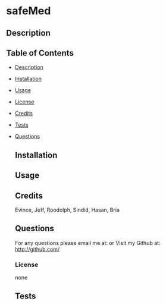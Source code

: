 # safeMed
  
  ## Description
  

## Table of Contents
- [Description](#description)
- [Installation](#installation)
- [Usage](#usage)
- [License](#license)
- [Credits](#credits)
- [Tests](#tests)
- [Questions](#questions)

  ## Installation
  

  ## Usage
  

  ## Credits
  Evince, Jeff, Roodolph, Sindid, Hasan, Bria

  ## Questions
  For any questions please email me at: 
  or Visit my Github at: http://github.com/

  ### License
  none

  ## Tests
  

